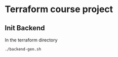# Terraform course project

## Init Backend

In the terraform directory

```bash
./backend-gen.sh
```